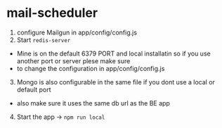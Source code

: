 # mail-scheduler

1. configure Mailgun in  app/config/config.js 
2. Start ```redis-server```  
* Mine is on the default 6379 PORT and local installatin so if you use another port or server plese make sure 
* to change the configuration in app/config/config.js

3. Mongo is also configurable in the same file if you dont use a local or default port
 * also make sure it uses the same db url as the BE app
4. Start the app -> ```npm run local```